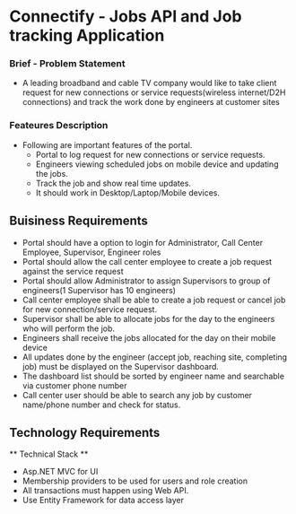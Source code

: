 # Connectify - Jobs API and Job tracking Application
### Brief - Problem Statement
* A leading broadband and cable TV company would like to take client request
for new connections or service requests(wireless internet/D2H connections)
and track the work done by engineers at customer sites

### Feateures Description
* Following are important features of the portal.
   - Portal to log request for new connections or service requests.
   - Engineers viewing scheduled jobs on mobile device and updating the jobs.
   - Track the job and show real time updates.
   - It should work in Desktop/Laptop/Mobile devices.

## Buisiness Requirements
* Portal should have a option to login for Administrator, Call Center Employee, Supervisor, Engineer roles
* Portal should allow the call center employee to create a job request against the service request
* Portal should allow Administrator to assign Supervisors to group of engineers(1 Supervisor has 10
engineers)
* Call center employee shall be able to create a job request or cancel job for new connection/service request.
* Supervisor shall be able to allocate jobs for the day to the engineers who will perform the job.
* Engineers shall receive the jobs allocated for the day on their mobile device
* All updates done by the engineer (accept job, reaching site, completing job) must be displayed on the
Supervisor dashboard.
* The dashboard list should be sorted by engineer name and searchable via customer phone number
* Call center user should be able to search any job by customer name/phone number and check for status.

## Technology Requirements
** Technical Stack **
* Asp.NET MVC for UI
* Membership providers to be used for users and role creation
* All transactions must happen using Web API.
* Use Entity Framework for data access layer
